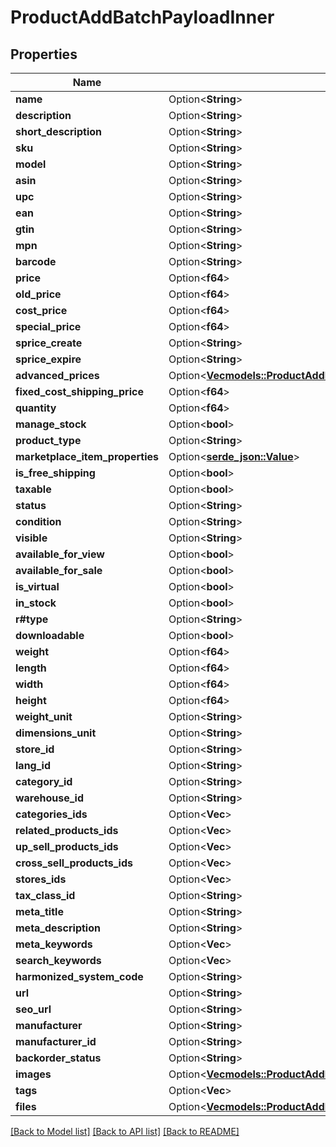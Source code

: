 # ProductAddBatchPayloadInner

## Properties

Name | Type | Description | Notes
------------ | ------------- | ------------- | -------------
**name** | Option<**String**> |  | [optional]
**description** | Option<**String**> |  | [optional]
**short_description** | Option<**String**> |  | [optional]
**sku** | Option<**String**> |  | [optional]
**model** | Option<**String**> |  | [optional]
**asin** | Option<**String**> |  | [optional]
**upc** | Option<**String**> |  | [optional]
**ean** | Option<**String**> |  | [optional]
**gtin** | Option<**String**> |  | [optional]
**mpn** | Option<**String**> |  | [optional]
**barcode** | Option<**String**> |  | [optional]
**price** | Option<**f64**> |  | [optional]
**old_price** | Option<**f64**> |  | [optional]
**cost_price** | Option<**f64**> |  | [optional]
**special_price** | Option<**f64**> |  | [optional]
**sprice_create** | Option<**String**> |  | [optional]
**sprice_expire** | Option<**String**> |  | [optional]
**advanced_prices** | Option<[**Vec<models::ProductAddBatchPayloadInnerAdvancedPricesInner>**](ProductAddBatch_payload_inner_advanced_prices_inner.md)> |  | [optional]
**fixed_cost_shipping_price** | Option<**f64**> |  | [optional]
**quantity** | Option<**f64**> |  | [optional]
**manage_stock** | Option<**bool**> |  | [optional]
**product_type** | Option<**String**> |  | [optional]
**marketplace_item_properties** | Option<[**serde_json::Value**](.md)> |  | [optional]
**is_free_shipping** | Option<**bool**> |  | [optional]
**taxable** | Option<**bool**> |  | [optional]
**status** | Option<**String**> |  | [optional]
**condition** | Option<**String**> |  | [optional]
**visible** | Option<**String**> |  | [optional]
**available_for_view** | Option<**bool**> |  | [optional]
**available_for_sale** | Option<**bool**> |  | [optional]
**is_virtual** | Option<**bool**> |  | [optional]
**in_stock** | Option<**bool**> |  | [optional]
**r#type** | Option<**String**> |  | [optional]
**downloadable** | Option<**bool**> |  | [optional]
**weight** | Option<**f64**> |  | [optional]
**length** | Option<**f64**> |  | [optional]
**width** | Option<**f64**> |  | [optional]
**height** | Option<**f64**> |  | [optional]
**weight_unit** | Option<**String**> |  | [optional]
**dimensions_unit** | Option<**String**> |  | [optional]
**store_id** | Option<**String**> |  | [optional]
**lang_id** | Option<**String**> |  | [optional]
**category_id** | Option<**String**> |  | [optional]
**warehouse_id** | Option<**String**> |  | [optional]
**categories_ids** | Option<**Vec<String>**> |  | [optional]
**related_products_ids** | Option<**Vec<String>**> |  | [optional]
**up_sell_products_ids** | Option<**Vec<String>**> |  | [optional]
**cross_sell_products_ids** | Option<**Vec<String>**> |  | [optional]
**stores_ids** | Option<**Vec<String>**> |  | [optional]
**tax_class_id** | Option<**String**> |  | [optional]
**meta_title** | Option<**String**> |  | [optional]
**meta_description** | Option<**String**> |  | [optional]
**meta_keywords** | Option<**Vec<String>**> |  | [optional]
**search_keywords** | Option<**Vec<String>**> |  | [optional]
**harmonized_system_code** | Option<**String**> |  | [optional]
**url** | Option<**String**> |  | [optional]
**seo_url** | Option<**String**> |  | [optional]
**manufacturer** | Option<**String**> |  | [optional]
**manufacturer_id** | Option<**String**> |  | [optional]
**backorder_status** | Option<**String**> |  | [optional]
**images** | Option<[**Vec<models::ProductAddBatchPayloadInnerImagesInner>**](ProductAddBatch_payload_inner_images_inner.md)> |  | [optional]
**tags** | Option<**Vec<String>**> |  | [optional]
**files** | Option<[**Vec<models::ProductAddFilesInner>**](ProductAdd_files_inner.md)> |  | [optional]

[[Back to Model list]](../README.md#documentation-for-models) [[Back to API list]](../README.md#documentation-for-api-endpoints) [[Back to README]](../README.md)


